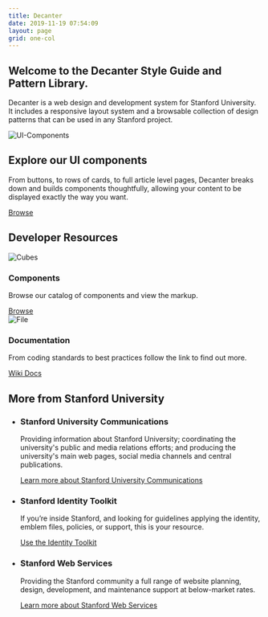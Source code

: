 ```yaml
---
title: Decanter
date: 2019-11-19 07:54:09
layout: page
grid: one-col
---
```


<div class="section section--welcome">
  <div>
    <h2>Welcome to the Decanter Style Guide and Pattern Library.</h2>
    <p>Decanter is a web design and development system for Stanford University.  It includes a responsive layout system and a browsable collection of design patterns that can be used in any Stanford project.</p>
  </div>
</div>

<div class="section section--ui-components">
  <div class="su-card su-card--horizontal">
    <img src='/assets/ui-components.png' alt='UI-Components' />
    <div class="su-card__contents">
      <h2>Explore our UI components</h2>
      <p>From buttons, to rows of cards, to full article level pages, Decanter breaks down and builds components thoughtfully, allowing your content to be displayed exactly the way you want.</p>
      <a href="/section-components.html" class="su-link su-link--action">Browse</a>
    </div>
  </div>
</div>
<div class="section section--dev-resources">
  <h2>Developer Resources</h2>
  <div class="cards-container">
    <div class="su-card">
      <img src="/assets/cubes.png" alt="Cubes" role="presentation" />
      <div class="su-card__contents">
        <h3>Components</h3>
        <p>Browse our catalog of components and view the markup.</p>
        <a href="/section-components.html" class="su-link su-link--action">Browse</a>
      </div>
    </div>
    <div class="su-card card-2">
      <img src="/assets/file.png" alt="File" role="presentation" />
      <div class="su-card__contents">
        <h3>Documentation</h3>
        <p>From coding standards to best practices follow the link to find out more.</p>
        <a href="https://github.com/SU-SWS/decanter/wiki" class="su-link su-link--action">Wiki Docs</a>
      </div>
    </div>
  </div>
</div>
<div class="section section--more-info">
  <div>
    <h2>More from Stanford University</h2>
    <ul>
      <li class="section__ucomm">
        <h3>Stanford University Communications</h3>
        <p>Providing information about Stanford University; coordinating the university's public and media relations efforts; and producing the university's main web pages, social media channels and central publications.</p>
        <p><a href="https://stanford.edu/" class="su-link--action">Learn more about Stanford University Communications</a></p>
      </li>
      <li class="section__identity">
        <h3>Stanford Identity Toolkit</h3>
        <p>If you’re inside Stanford, and looking for guidelines applying the identity, emblem files, policies, or support, this is your resource.</p>
        <p><a href="https://stanford.edu/" class="su-link--action">Use the Identity Toolkit</a></p>
      </li>
      <li class="section__sws">
        <h3>Stanford Web Services</h3>
        <p>Providing the Stanford community a full range of website planning, design, development, and maintenance support at below-market rates.</p>
        <p><a href="https://stanford.edu/" class="su-link--action">Learn more about Stanford Web Services</a></p>
      </li>
    </ul>
  </div>
</div>
